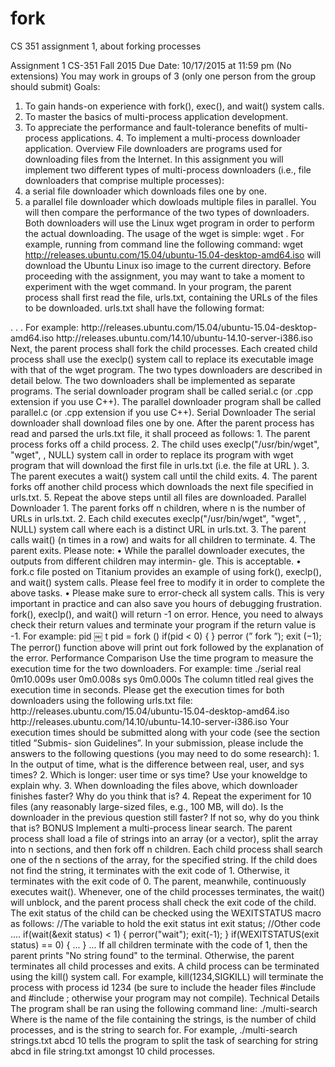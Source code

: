 # fork
CS 351 assignment 1, about forking processes

Assignment 1
CS-351
Fall 2015
Due Date: 10/17/2015 at 11:59 pm (No extensions)
You may work in groups of 3 (only one person from the group should submit)
Goals:
1. To gain hands-on experience with fork(), exec(), and wait() system calls.
2. To master the basics of multi-process application development.
3. To appreciate the performance and fault-tolerance benefits of multi-process applications. 4. To implement a multi-process downloader application.
Overview
File downloaders are programs used for downloading files from the Internet. In this assignment you will implement two different types of multi-process downloaders (i.e., file downloaders that comprise multiple processes):
1. a serial file downloader which downloads files one by one.
2. a parallel file downloader which dowloads multiple files in parallel.
You will then compare the performance of the two types of downloaders.
Both downloaders will use the Linux wget program in order to perform the actual downloading. The usage of the wget is simple: wget <FILE URL>. For example, running from command line the following command:
wget http://releases.ubuntu.com/15.04/ubuntu-15.04-desktop-amd64.iso
will download the Ubuntu Linux iso image to the current directory. Before proceeding with the assignment, you may want to take a moment to experiment with the wget command.
In your program, the parent process shall first read the file, urls.txt, containing the URLs of the files to be downloaded. urls.txt shall have the following format:
<URL1>
<URL2>
.
.
.
For example:
http://releases.ubuntu.com/15.04/ubuntu-15.04-desktop-amd64.iso
http://releases.ubuntu.com/14.10/ubuntu-14.10-server-i386.iso
Next, the parent process shall fork the child processes. Each created child process shall use the execlp() system call to replace its executable image with that of the wget program. The two types downloaders are described in detail below.
The two downloaders shall be implemented as separate programs. The serial downloader program shall be called serial.c (or .cpp extension if you use C++). The parallel downloader program shall be called parallel.c (or .cpp extension if you use C++).
Serial Downloader
The serial downloader shall download files one by one. After the parent process has read and parsed the urls.txt file, it shall proceed as follows:
1. The parent process forks off a child process.
2. The child uses execlp("/usr/bin/wget", "wget", <URL STRING1>, NULL) system call in order to replace its program with wget program that will download the first file in urls.txt (i.e. the file at URL <URL STRING1>).
3. The parent executes a wait() system call until the child exits.
4. The parent forks off another child process which downloads the next file specified in
urls.txt.
5. Repeat the above steps until all files are downloaded.
Parallel Downloader
1. The parent forks off n children, where n is the number of URLs in urls.txt.
2. Each child executes execlp("/usr/bin/wget", "wget", <URL STRING>, NULL) system
call where each <URL STRING> is a distinct URL in urls.txt.
3. The parent calls wait() (n times in a row) and waits for all children to terminate.
4. The parent exits.
Please note:
• While the parallel downloader executes, the outputs from different children may intermin- gle. This is acceptable.
• fork.c file posted on Titanium provides an example of using fork(), execlp(), and wait() system calls. Please feel free to modify it in order to complete the above tasks.
• Please make sure to error-check all system calls. This is very important in practice and can also save you hours of debugging frustration. fork(), execlp(), and wait() will return -1 on error. Hence, you need to always check their return values and terminate your program if the return value is -1. For example:
pid ￼ t pid = fork () if(pid < 0)
{ }
perror (” fork ”); exit (−1);
The perror() function above will print out fork followed by the explanation of the error. Performance Comparison
Use the time program to measure the execution time for the two downloaders. For example:
time ./serial
real 0m10.009s
user 0m0.008s
sys 0m0.000s
The column titled real gives the execution time in seconds. Please get the execution times for both downloaders using the following urls.txt file:
http://releases.ubuntu.com/15.04/ubuntu-15.04-desktop-amd64.iso
http://releases.ubuntu.com/14.10/ubuntu-14.10-server-i386.iso
Your execution times should be submitted along with your code (see the section titled ”Submis- sion Guidelines”.
In your submission, please include the answers to the following questions (you may need to do some research):
1. In the output of time, what is the difference between real, user, and sys times?
2. Which is longer: user time or sys time? Use your knoweldge to explain why.
3. When downloading the files above, which downloader finishes faster? Why do you think that is?
4. Repeat the experiment for 10 files (any reasonably large-sized files, e.g., 100 MB, will do). Is the downloader in the previous question still faster? If not so, why do you think that is?
BONUS
Implement a multi-process linear search.
The parent process shall load a file of strings into an array (or a vector), split the array into n sections, and then fork off n children. Each child process shall search one of the n sections of the array, for the specified string. If the child does not find the string, it terminates with the exit code of 1. Otherwise, it terminates with the exit code of 0.
The parent, meanwhile, continuously executes wait(). Whenever, one of the child processes terminates, the wait() will unblock, and the parent process shall check the exit code of the child. The exit status of the child can be checked using the WEXITSTATUS macro as follows:
//The variable to hold the exit status int exit status; //Other code ....
if(wait(&exit status) < 1) { perror("wait"); exit(-1); } if(WEXITSTATUS(exit status) == 0) { ... } ...
If all children terminate with the code of 1, then the parent prints "No string found" to the terminal. Otherwise, the parent terminates all child processes and exits. A child process can be terminated using the kill() system call. For example, kill(1234,SIGKILL) will terminate the process with process id 1234 (be sure to include the header files #include <sys/types.h> and #include <signal.h>; otherwise your program may not compile).
Technical Details
The program shall be ran using the following command line:
./multi-search <FILE NAME> <KEY> <NUMBER OF PROCESSES>
Where <FILE NAME> is the name of the file containing the strings, <NUMBER OF PROCESSES> is the number of child processes, and <KEY> is the string to search for. For example, ./multi-search strings.txt abcd 10 tells the program to split the task of searching for string abcd in file string.txt amongst 10 child processes.
